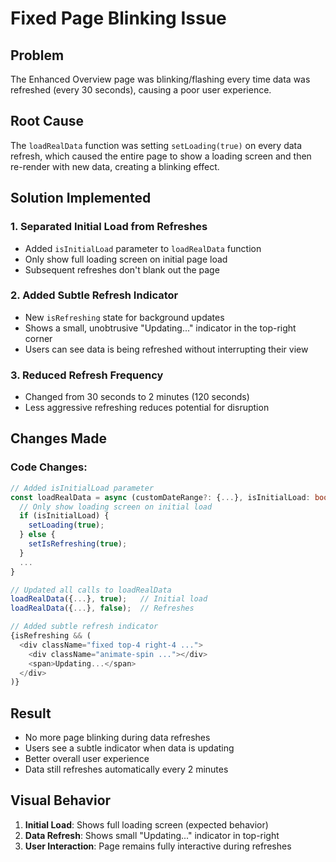 # Fixed Page Blinking Issue

## Problem
The Enhanced Overview page was blinking/flashing every time data was refreshed (every 30 seconds), causing a poor user experience.

## Root Cause
The `loadRealData` function was setting `setLoading(true)` on every data refresh, which caused the entire page to show a loading screen and then re-render with new data, creating a blinking effect.

## Solution Implemented

### 1. **Separated Initial Load from Refreshes**
- Added `isInitialLoad` parameter to `loadRealData` function
- Only show full loading screen on initial page load
- Subsequent refreshes don't blank out the page

### 2. **Added Subtle Refresh Indicator**
- New `isRefreshing` state for background updates
- Shows a small, unobtrusive "Updating..." indicator in the top-right corner
- Users can see data is being refreshed without interrupting their view

### 3. **Reduced Refresh Frequency**
- Changed from 30 seconds to 2 minutes (120 seconds)
- Less aggressive refreshing reduces potential for disruption

## Changes Made

### Code Changes:
```typescript
// Added isInitialLoad parameter
const loadRealData = async (customDateRange?: {...}, isInitialLoad: boolean = false) => {
  // Only show loading screen on initial load
  if (isInitialLoad) {
    setLoading(true);
  } else {
    setIsRefreshing(true);
  }
  ...
}

// Updated all calls to loadRealData
loadRealData({...}, true);   // Initial load
loadRealData({...}, false);  // Refreshes

// Added subtle refresh indicator
{isRefreshing && (
  <div className="fixed top-4 right-4 ...">
    <div className="animate-spin ..."></div>
    <span>Updating...</span>
  </div>
)}
```

## Result
- No more page blinking during data refreshes
- Users see a subtle indicator when data is updating
- Better overall user experience
- Data still refreshes automatically every 2 minutes

## Visual Behavior
1. **Initial Load**: Shows full loading screen (expected behavior)
2. **Data Refresh**: Shows small "Updating..." indicator in top-right
3. **User Interaction**: Page remains fully interactive during refreshes
